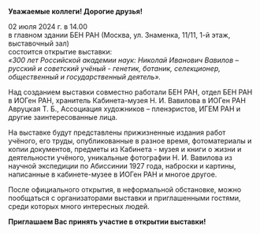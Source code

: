**Уважаемые коллеги! Дорогие друзья!**

02 июля 2024 г. в 14.00  
в главном здании БЕН РАН (Москва, ул. Знаменка, 11/11, 1-й этаж, выставочный зал)  
состоится открытие выставки:  
_«300 лет Российской академии наук: Николай Иванович Вавилов – русский и советский учёный - генетик, ботаник, селекционер, общественный и государственный деятель»._

Над созданием выставки совместно работали БЕН РАН, отдел БЕН РАН в ИОГен РАН, хранитель Кабинета-музея Н. И. Вавилова в ИОГен РАН Авруцкая Т. Б., Ассоциация художников – пленэристов, ИГЕМ РАН и другие заинтересованные лица.

На выставке будут представлены прижизненные издания работ учёного, его труды, опубликованные в разное время, фотоматериалы и копии документов, предметы из Кабинета - музея и книги о жизни и деятельности учёного, уникальные фотографии Н. И. Вавилова из научной экспедиции по Абиссинии 1927 года, наброски и картины, написанные в кабинете-музее в ИОГен РАН и многое другое.

После официального открытия, в неформальной обстановке, можно пообщаться с организаторами выставки и приглашенными гостями, среди которых много интересных людей.  

**Приглашаем Вас принять участие в открытии выставки!**
